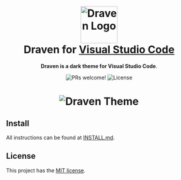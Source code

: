 <h1 align="center">
  <img src="https://user-images.githubusercontent.com/17712401/106828858-bccbbc80-6669-11eb-85e4-23a779a48d2a.png" alt="Draven Logo" width="100">
  <br>
  Draven for <a href="https://code.visualstudio.com/">Visual Studio Code</a>
  <br>
</h1>

<p align="center">
  <strong>Draven is a dark theme for Visual Studio Code</strong>.
</p>

<p align="center">
  <img src="https://img.shields.io/badge/PRs-welcome-%235FCC6F.svg" alt="PRs welcome!" />

  <img alt="License" src="https://img.shields.io/badge/license-MIT-%235FCC6F">
</p>

<h1 align="center">
  <img src="https://user-images.githubusercontent.com/17712401/106828887-c9e8ab80-6669-11eb-8c31-313138c8e5ba.png" alt="Draven Theme">
</h1>

## Install

All instructions can be found at [INSTALL.md](INSTALL.md).

## License

This project has the [MIT license](LICENSE).
